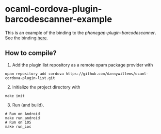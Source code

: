# ocaml-cordova-plugin-barcodescanner-example

This is an example of the binding to the *phonegap-plugin-barcodescanner*. See the
binding [here](https://github.com/dannywillems/ocaml-cordova-plugin-barcodescanner).

## How to compile?

1. Add the plugin list repository as a remote opam package provider with
```Shell
opam repository add cordova https://github.com/dannywillems/ocaml-cordova-plugin-list.git
```

2. Initialize the project directory with
```
make init
```

3. Run (and build).
```
# Run on Android
make run_android
# Run on iOS
make run_ios
```
